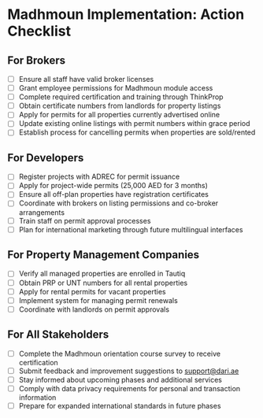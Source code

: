 # Madhmoun Implementation: Action Checklist

## For Brokers
- [ ] Ensure all staff have valid broker licenses
- [ ] Grant employee permissions for Madhmoun module access
- [ ] Complete required certification and training through ThinkProp
- [ ] Obtain certificate numbers from landlords for property listings
- [ ] Apply for permits for all properties currently advertised online
- [ ] Update existing online listings with permit numbers within grace period
- [ ] Establish process for cancelling permits when properties are sold/rented

## For Developers
- [ ] Register projects with ADREC for permit issuance
- [ ] Apply for project-wide permits (25,000 AED for 3 months)
- [ ] Ensure all off-plan properties have registration certificates
- [ ] Coordinate with brokers on listing permissions and co-broker arrangements
- [ ] Train staff on permit approval processes
- [ ] Plan for international marketing through future multilingual interfaces

## For Property Management Companies
- [ ] Verify all managed properties are enrolled in Tautiq
- [ ] Obtain PRP or UNT numbers for all rental properties
- [ ] Apply for rental permits for vacant properties
- [ ] Implement system for managing permit renewals
- [ ] Coordinate with landlords on permit approvals

## For All Stakeholders
- [ ] Complete the Madhmoun orientation course survey to receive certification
- [ ] Submit feedback and improvement suggestions to support@dari.ae
- [ ] Stay informed about upcoming phases and additional services
- [ ] Comply with data privacy requirements for personal and transaction information
- [ ] Prepare for expanded international standards in future phases